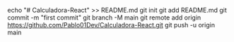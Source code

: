 echo "# Calculadora-React" >> README.md
git init
git add README.md
git commit -m "first commit"
git branch -M main
git remote add origin https://github.com/Pablo01Dev/Calculadora-React.git
git push -u origin main